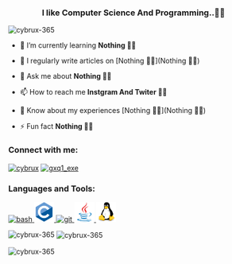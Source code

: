 <h3 align="center">I like Computer Science And Programming..👨‍💻</h3>

<p align="left"> <img src="https://komarev.com/ghpvc/?username=cybrux-365&label=Profile%20views&color=0e75b6&style=flat" alt="cybrux-365" /> </p>

- 🌱 I’m currently learning **Nothing 👨‍💻**

- 📝 I regularly write articles on [Nothing 👨‍💻](Nothing 👨‍💻)

- 💬 Ask me about **Nothing 👨‍💻**

- 📫 How to reach me **Instgram And Twiter 👨‍💻**

- 📄 Know about my experiences [Nothing 👨‍💻](Nothing 👨‍💻)

- ⚡ Fun fact **Nothing 👨‍💻**

<h3 align="left">Connect with me:</h3>
<p align="left">
<a href="https://twitter.com/cybrux" target="blank"><img align="center" src="https://raw.githubusercontent.com/rahuldkjain/github-profile-readme-generator/master/src/images/icons/Social/twitter.svg" alt="cybrux" height="30" width="40" /></a>
<a href="https://instagram.com/gxq1_exe" target="blank"><img align="center" src="https://raw.githubusercontent.com/rahuldkjain/github-profile-readme-generator/master/src/images/icons/Social/instagram.svg" alt="gxq1_exe" height="30" width="40" /></a>
</p>

<h3 align="left">Languages and Tools:</h3>
<p align="left"> <a href="https://www.gnu.org/software/bash/" target="_blank" rel="noreferrer"> <img src="https://www.vectorlogo.zone/logos/gnu_bash/gnu_bash-icon.svg" alt="bash" width="40" height="40"/> </a> <a href="https://www.cprogramming.com/" target="_blank" rel="noreferrer"> <img src="https://raw.githubusercontent.com/devicons/devicon/master/icons/c/c-original.svg" alt="c" width="40" height="40"/> </a> <a href="https://git-scm.com/" target="_blank" rel="noreferrer"> <img src="https://www.vectorlogo.zone/logos/git-scm/git-scm-icon.svg" alt="git" width="40" height="40"/> </a> <a href="https://www.java.com" target="_blank" rel="noreferrer"> <img src="https://raw.githubusercontent.com/devicons/devicon/master/icons/java/java-original.svg" alt="java" width="40" height="40"/> </a> <a href="https://www.linux.org/" target="_blank" rel="noreferrer"> <img src="https://raw.githubusercontent.com/devicons/devicon/master/icons/linux/linux-original.svg" alt="linux" width="40" height="40"/> </a> </p>

<p><img align="left" src="https://github-readme-stats.vercel.app/api/top-langs?username=cybrux-365&show_icons=true&locale=en&layout=compact" alt="cybrux-365" /></p>

<p>&nbsp;<img align="center" src="https://github-readme-stats.vercel.app/api?username=cybrux-365&show_icons=true&locale=en" alt="cybrux-365" /></p>

<p><img align="center" src="https://github-readme-streak-stats.herokuapp.com/?user=cybrux-365&" alt="cybrux-365" /></p>
